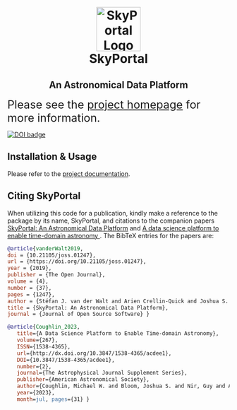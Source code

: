 <h1 align="center">
  <br>
  <img
    src="https://github.com/skyportal/skyportal/raw/main/static/images/skyportal_logo.png"
    alt="SkyPortal Logo"
    width="100px"
  />
  <br>
  SkyPortal
  <br>
</h1>

<h2 align="center">
An Astronomical Data Platform
</h2>

<p>
  <span style="font-size: 180%;">
  Please see the <a href="https://skyportal.io">project homepage</a> for more information.
  </span>
</p>

<p>
  <a style="border-width:0" href="https://doi.org/10.21105/joss.01247">
    <img src="http://joss.theoj.org/papers/10.21105/joss.01247/status.svg" alt="DOI badge" >
  </a>
</p>

## Installation & Usage

Please refer to the <a href="https://skyportal.io/docs">project documentation</a>.

## Citing SkyPortal

When utilizing this code for a publication, kindly make a reference to the package by its name, SkyPortal, and citations to the companion papers [SkyPortal: An Astronomical Data Platform](https://joss.theoj.org/papers/10.21105/joss.01247) and [A data science platform to enable time-domain astronomy
]([https://www.nature.com/articles/s41467-023-43932-6](https://iopscience.iop.org/article/10.3847/1538-4365/acdee1)). The BibTeX entries for the papers are:
```bibtex
@article{vanderWalt2019,
doi = {10.21105/joss.01247},
url = {https://doi.org/10.21105/joss.01247},
year = {2019},
publisher = {The Open Journal},
volume = {4},
number = {37},
pages = {1247},
author = {Stéfan J. van der Walt and Arien Crellin-Quick and Joshua S. Bloom},
title = {SkyPortal: An Astronomical Data Platform},
journal = {Journal of Open Source Software} }

@article{Coughlin_2023,
   title={A Data Science Platform to Enable Time-domain Astronomy},
   volume={267},
   ISSN={1538-4365},
   url={http://dx.doi.org/10.3847/1538-4365/acdee1},
   DOI={10.3847/1538-4365/acdee1},
   number={2},
   journal={The Astrophysical Journal Supplement Series},
   publisher={American Astronomical Society},
   author={Coughlin, Michael W. and Bloom, Joshua S. and Nir, Guy and Antier, Sarah and du Laz, Theophile Jegou and van der Walt, Stéfan and Crellin-Quick, Arien and Culino, Thomas and Duev, Dmitry A. and Goldstein, Daniel A. and Healy, Brian F. and Karambelkar, Viraj and Lilleboe, Jada and Shin, Kyung Min and Singer, Leo P. and Ahumada, Tomás and Anand, Shreya and Bellm, Eric C. and Dekany, Richard and Graham, Matthew J. and Kasliwal, Mansi M. and Kostadinova, Ivona and Kiendrebeogo, R. Weizmann and Kulkarni, Shrinivas R. and Jenkins, Sydney and LeBaron, Natalie and Mahabal, Ashish A. and Neill, James D. and Parazin, B. and Peloton, Julien and Perley, Daniel A. and Riddle, Reed and Rusholme, Ben and van Santen, Jakob and Sollerman, Jesper and Stein, Robert and Turpin, D. and Wold, Avery and Amat, Carla and Bonnefon, Adrien and Bonnefoy, Adrien and Flament, Manon and Kerkow, Frank and Kishore, Sulekha and Jani, Shloke and Mahanty, Stephen K. and Liu, Céline and Llinares, Laura and Makarison, Jolyane and Olliéric, Alix and Perez, Inès and Pont, Lydie and Sharma, Vyom},
   year={2023},
   month=jul, pages={31} }
```
